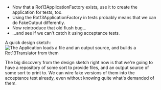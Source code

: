 * Now that a Rot13ApplicationFactory exists, use it to create the application for tests, too.
* Using the Rot13ApplicationFactory in tests probably means that we can do FakeOutput differently.
* Now reintroduce that old flush bug...
* ...and see if we can't catch it using acceptance tests.

A quick design sketch:
![The Application loads a file and an output source, and builds a Rot13Translator from them](http://www.diagrammr.com/png?key=dG6ESsAeogH)

The big discovery from the design sketch right now is that we're going to have a repository of some
sort to provide files, and an output source of some sort to print to. We can wire fake versions of
them into the acceptance test already, even without knowing quite what's demanded of them.